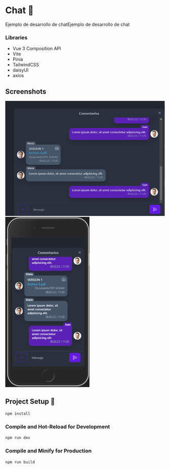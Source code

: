 
# Chat 📝  

Ejemplo de desarrollo de chatEjemplo de desarrollo de chat

### Libraries

- Vue 3 Composition API
- Vite
- Pinia
- TailwindCSS
- daisyUI
- axios

## Screenshots
![For desktop](public/images/desktop.jpg)  
![Formobile](public/images/mobile.jpg)  


## Project Setup 🚀

```sh
npm install
```

### Compile and Hot-Reload for Development

```sh
npm run dev
```

### Compile and Minify for Production

```sh
npm run build
```
 

